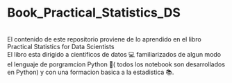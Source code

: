 # Book_Practical_Statistics_DS
<br>El contenido de este repositorio proviene de lo aprendido en el libro Practical Statistics for Data Scientists</br>
El libro esta dirigido a cientificos de datos 💻 familiarizados de algun modo el lenguaje de porgramcion Python 🐍( todos los notebook son desarrollados en Python) y con una formacion basica a la estadistica 📚.

